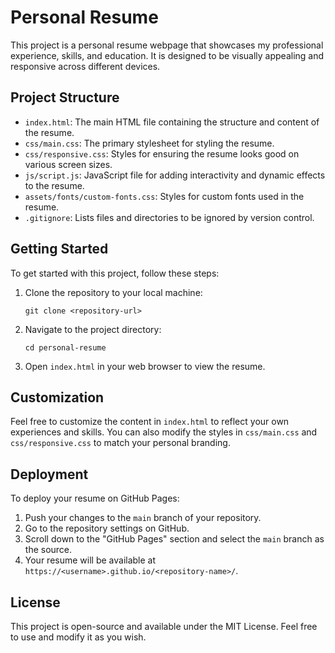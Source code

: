 # Personal Resume

This project is a personal resume webpage that showcases my professional experience, skills, and education. It is designed to be visually appealing and responsive across different devices.

## Project Structure

- `index.html`: The main HTML file containing the structure and content of the resume.
- `css/main.css`: The primary stylesheet for styling the resume.
- `css/responsive.css`: Styles for ensuring the resume looks good on various screen sizes.
- `js/script.js`: JavaScript file for adding interactivity and dynamic effects to the resume.
- `assets/fonts/custom-fonts.css`: Styles for custom fonts used in the resume.
- `.gitignore`: Lists files and directories to be ignored by version control.

## Getting Started

To get started with this project, follow these steps:

1. Clone the repository to your local machine:
   ```
   git clone <repository-url>
   ```

2. Navigate to the project directory:
   ```
   cd personal-resume
   ```

3. Open `index.html` in your web browser to view the resume.

## Customization

Feel free to customize the content in `index.html` to reflect your own experiences and skills. You can also modify the styles in `css/main.css` and `css/responsive.css` to match your personal branding.

## Deployment

To deploy your resume on GitHub Pages:

1. Push your changes to the `main` branch of your repository.
2. Go to the repository settings on GitHub.
3. Scroll down to the "GitHub Pages" section and select the `main` branch as the source.
4. Your resume will be available at `https://<username>.github.io/<repository-name>/`.

## License

This project is open-source and available under the MIT License. Feel free to use and modify it as you wish.